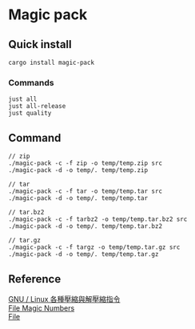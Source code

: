 # Magic pack

## Quick install

```shell
cargo install magic-pack
```

### Commands

```shell
just all
just all-release
just quality
```

## Command

```shell
// zip
./magic-pack -c -f zip -o temp/temp.zip src
./magic-pack -d -o temp/. temp/temp.zip

// tar
./magic-pack -c -f tar -o temp/temp.tar src
./magic-pack -d -o temp/. temp/temp.tar

// tar.bz2
./magic-pack -c -f tarbz2 -o temp/temp.tar.bz2 src
./magic-pack -d -o temp/. temp/temp.tar.bz2

// tar.gz
./magic-pack -c -f targz -o temp/temp.tar.gz src
./magic-pack -d -o temp/. temp/temp.tar.gz
```

## Reference

[GNU / Linux 各種壓縮與解壓縮指令](http://note.drx.tw/2008/04/command.html)  
[File Magic Numbers](https://gist.github.com/leommoore/f9e57ba2aa4bf197ebc5)  
[File](https://github.com/file/file/blob/master/src/compress.c)  
